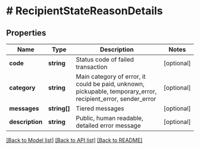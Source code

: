 # # RecipientStateReasonDetails

## Properties

Name | Type | Description | Notes
------------ | ------------- | ------------- | -------------
**code** | **string** | Status code of failed transaction | [optional] 
**category** | **string** | Main category of error, it could be paid, unknown, pickupable, temporary_error, recipient_error, sender_error | [optional] 
**messages** | **string[]** | Tiered messages | [optional] 
**description** | **string** | Public, human readable, detailed error message | [optional] 

[[Back to Model list]](../../README.md#documentation-for-models) [[Back to API list]](../../README.md#documentation-for-api-endpoints) [[Back to README]](../../README.md)


